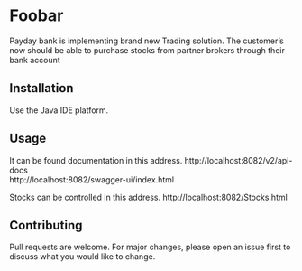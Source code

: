 # Foobar
Payday bank is implementing brand new Trading solution. The customer’s now should be able to purchase stocks from partner brokers through their bank account
## Installation
Use the Java IDE platform.

## Usage
It can be found documentation in this address.
http://localhost:8082/v2/api-docs \
http://localhost:8082/swagger-ui/index.html

Stocks can be controlled in this address.
http://localhost:8082/Stocks.html

## Contributing
Pull requests are welcome. For major changes, please open an issue first to discuss what you would like to change.
